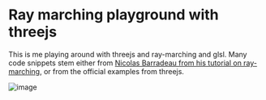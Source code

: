 # Ray marching playground with threejs

This is me playing around with threejs and ray-marching and glsl. Many code snippets stem either from [Nicolas Barradeau from his tutorial on ray-marching](http://barradeau.com/blog/?p=575), or from the official examples from threejs.


![image](https://user-images.githubusercontent.com/28339986/115957471-00182780-a503-11eb-8c51-48d260e0ba2a.png)
